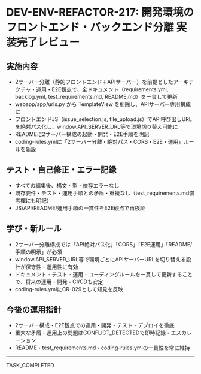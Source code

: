 # DEV-ENV-REFACTOR-217: 開発環境のフロントエンド・バックエンド分離 実装完了レビュー

## 実施内容
- 2サーバー分離（静的フロントエンド＋APIサーバー）を前提としたアーキテクチャ・運用・E2E観点で、全ドキュメント（requirements.yml, backlog.yml, test_requirements.md, README.md）を一貫して更新
- webapp/app/urls.py から TemplateView を削除し、APIサーバー専用構成に
- フロントエンドJS（issue_selection.js, file_upload.js）でAPI呼び出しURLを絶対パス化し、window.API_SERVER_URL等で環境切り替え可能に
- READMEに2サーバー構成の起動・開発・E2E手順を明記
- coding-rules.ymlに「2サーバー分離・絶対パス・CORS・E2E・運用」ルールを新設

## テスト・自己修正・エラー記録
- すべての編集後、構文・型・依存エラーなし
- 既存要件・テスト・運用手順との矛盾・重複なし（test_requirements.md備考欄にも明記）
- JS/API/README/運用手順の一貫性をE2E観点で再検証

## 学び・新ルール
- 2サーバー分離構成では「API絶対パス化」「CORS」「E2E運用」「README/手順の明示」が必須
- window.API_SERVER_URL等で環境ごとにAPIサーバーURLを切り替える設計が保守性・運用性に有効
- ドキュメント・テスト・運用・コーディングルールを一貫して更新することで、将来の運用・開発・CI/CDも安定
- coding-rules.ymlにCR-029として知見を反映

## 今後の運用指針
- 2サーバー構成・E2E観点での運用・開発・テスト・デプロイを徹底
- 重大な矛盾・運用上の問題はCONFLICT_DETECTEDで即時記録・エスカレーション
- README・test_requirements.md・coding-rules.ymlの一貫性を常に維持

---
TASK_COMPLETED
